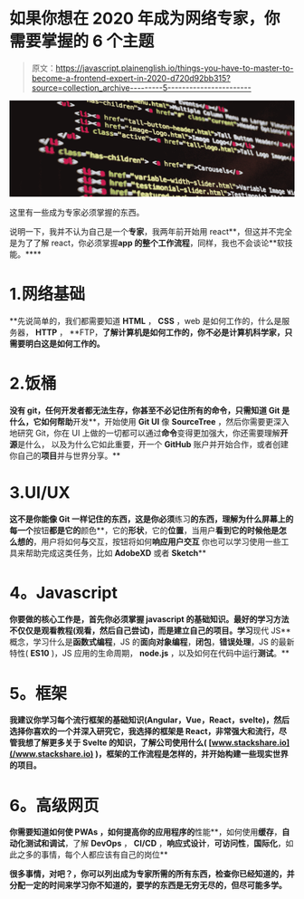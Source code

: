 # 如果你想在 2020 年成为网络专家，你需要掌握的 6 个主题

> 原文：<https://javascript.plainenglish.io/things-you-have-to-master-to-become-a-frontend-expert-in-2020-d720d92bb315?source=collection_archive---------5----------------------->

![](img/68643648aaa8dd647c919734e5159d3a.png)

这里有一些成为专家必须掌握的东西。

说明一下，我并不认为自己是一个**专家**，我两年前开始用 react**，但这并不完全是为了了解 react，你必须掌握**app 的整个工作流程**，同样，我也不会谈论**软技能。****

# **1.网络基础**

**先说简单的，我们都需要知道 **HTML** ， **CSS** ，web 是如何工作的，什么是服务器， **HTTP** ， **FTP，**了解计算机是如何工作的，你不必是计算机科学家，只需要明白这是如何工作的。**

# **2.饭桶**

**没有 git，任何开发者都无法生存，你甚至不必记住所有的命令，只需知道 **Git** 是什么，它如何帮助**开发**，开始使用 **Git UI** 像 **SourceTree** ，然后你需要更深入地研究 Git，你在 UI 上做的一切都可以通过**命令**变得更加强大，你还需要理解**开源**是什么， 以及为什么它如此重要，开一个 **GitHub** 账户并开始合作，或者创建你自己的**项目**并与世界分享。**

# **3.UI/UX**

**这不是你能像 Git 一样记住的东西，这是你必须**练习**的东西，理解为什么屏幕上的每一个**按钮**都是它的**颜色**，它的**形状**，它的**位置**，当用户**看到它的时候他是怎么想的**，用户将如何**与**交互，按钮将如何**响应用户交互** 你也可以学习使用一些工具来帮助完成这类任务，比如 **AdobeXD** 或者 **Sketch****

# ****4。Javascript****

**你要做的核心工作是，首先你必须掌握 javascript 的基础知识。最好的学习方法不仅仅是观看教程(观看，然后自己尝试)，而是建立自己的项目。学习**现代 JS** 概念，学习什么是**函数式编程**，JS 的**面向对象编程**，**闭包**，**错误处理**，JS 的最新特性( **ES10** )，JS 应用的生命周期， **node.js** ，以及如何在代码中运行**测试**。**

# ****5。框架****

**我建议你学习每个流行框架的基础知识(Angular，Vue，React，svelte)，然后选择你喜欢的一个并深入研究它，我选择的框架是 React，非常强大和流行，尽管我想了解更多关于 Svelte 的知识，了解公司使用什么( [www.stackshare.io](/www.stackshare.io) )，框架的工作流程是怎样的，并开始构建一些现实世界的项目。**

# **6。高级网页**

**你需要知道如何使 **PWAs** ，如何提高你的应用程序的**性能**，如何使用**缓存**，**自动化测试和调试**，了解 **DevOps** ， **CI/CD** ，**响应式设计**，**可访问性**，**国际化**，如此之多的事情，每个人都应该有自己的岗位**

**很多事情，对吧？，你可以列出成为专家所需的所有东西，检查你已经知道的，并分配一定的时间来学习你不知道的，要学的东西是无穷无尽的，但尽可能多学。**